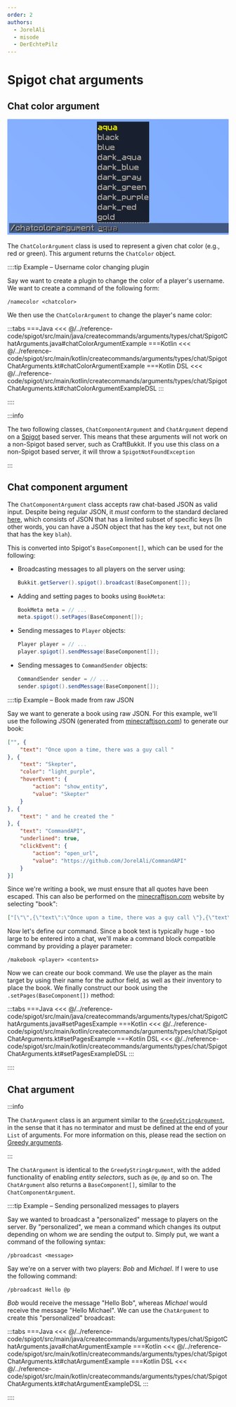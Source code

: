 ```yaml
---
order: 2
authors: 
  - JorelAli
  - misode
  - DerEchtePilz
---
```


# Spigot chat arguments

## Chat color argument

![Chatcolor argument in-game, displaying a list of Minecraft chat colors](/images/arguments/chatcolor.png)

The `ChatColorArgument` class is used to represent a given chat color (e.g., red or green). This argument returns the `ChatColor` object.

::::tip Example – Username color changing plugin

Say we want to create a plugin to change the color of a player's username. We want to create a command of the following form:

```mccmd
/namecolor <chatcolor>
```

We then use the `ChatColorArgument` to change the player's name color:

:::tabs
===Java
<<< @/../reference-code/spigot/src/main/java/createcommands/arguments/types/chat/SpigotChatArguments.java#chatColorArgumentExample
===Kotlin
<<< @/../reference-code/spigot/src/main/kotlin/createcommands/arguments/types/chat/SpigotChatArguments.kt#chatColorArgumentExample
===Kotlin DSL
<<< @/../reference-code/spigot/src/main/kotlin/createcommands/arguments/types/chat/SpigotChatArguments.kt#chatColorArgumentExampleDSL
:::

::::

:::info

The two following classes, `ChatComponentArgument` and `ChatArgument` depend on a [Spigot](https://www.spigotmc.org/) based server. This means that these arguments will not work on a non-Spigot based server, such as CraftBukkit. If you use this class on a non-Spigot based server, it will throw a `SpigotNotFoundException`

:::

## Chat component argument

The `ChatComponentArgument` class accepts raw chat-based JSON as valid input. Despite being regular JSON, it _must_ conform to the standard declared [here](https://minecraft.wiki/w/Raw_JSON_text_format), which consists of JSON that has a limited subset of specific keys (In other words, you can have a JSON object that has the key `text`, but not one that has the key `blah`).

This is converted into Spigot's `BaseComponent[]`, which can be used for the following:

- Broadcasting messages to all players on the server using:

  ````java
  Bukkit.getServer().spigot().broadcast(BaseComponent[]);
  ````

- Adding and setting pages to books using `BookMeta`:

  ```java
  BookMeta meta = // ...
  meta.spigot().setPages(BaseComponent[]);
  ```

- Sending messages to `Player` objects:

  ```java
  Player player = // ...
  player.spigot().sendMessage(BaseComponent[]);
  ```

- Sending messages to `CommandSender` objects:

  ```java
  CommandSender sender = // ...
  sender.spigot().sendMessage(BaseComponent[]);
  ```

::::tip Example – Book made from raw JSON

Say we want to generate a book using raw JSON. For this example, we'll use the following JSON (generated from [minecraftjson.com](https://minecraftjson.com/)) to generate our book:

```json
["", {
    "text": "Once upon a time, there was a guy call "
}, {
    "text": "Skepter",
    "color": "light_purple",
    "hoverEvent": {
        "action": "show_entity",
        "value": "Skepter"
    }
}, {
    "text": " and he created the "
}, {
    "text": "CommandAPI",
    "underlined": true,
    "clickEvent": {
        "action": "open_url",
        "value": "https://github.com/JorelAli/CommandAPI"
    }
}]
```

Since we're writing a book, we must ensure that all quotes have been escaped. This can also be performed on the [minecraftjson.com](https://minecraftjson.com/) website by selecting "book":

```json
["[\"\",{\"text\":\"Once upon a time, there was a guy call \"},{\"text\":\"Skepter\",\"color\":\"light_purple\",\"hoverEvent\":{\"action\":\"show_entity\",\"value\":\"Skepter\"}},{\"text\":\" and he created the \"},{\"text\":\"CommandAPI\",\"underlined\":true,\"clickEvent\":{\"action\":\"open_url\",\"value\":\"https://github.com/JorelAli/CommandAPI\"}}]"]
```

Now let's define our command. Since a book text is typically huge - too large to be entered into a chat, we'll make a command block compatible command by providing a player parameter:

```mccmd
/makebook <player> <contents>
```

Now we can create our book command. We use the player as the main target by using their name for the author field, as well as their inventory to place the book. We finally construct our book using the `.setPages(BaseComponent[])` method:

:::tabs
===Java
<<< @/../reference-code/spigot/src/main/java/createcommands/arguments/types/chat/SpigotChatArguments.java#setPagesExample
===Kotlin
<<< @/../reference-code/spigot/src/main/kotlin/createcommands/arguments/types/chat/SpigotChatArguments.kt#setPagesExample
===Kotlin DSL
<<< @/../reference-code/spigot/src/main/kotlin/createcommands/arguments/types/chat/SpigotChatArguments.kt#setPagesExampleDSL
:::

::::

## Chat argument

:::info

The `ChatArgument` class is an argument similar to the [`GreedyStringArgument`](../string-arguments#greedy-string-argument), in the sense that it has no terminator and must be defined at the end of your `List` of arguments. For more information on this, please read the section on [Greedy arguments](../string-arguments#greedy-string-argument).

:::

The `ChatArgument` is identical to the `GreedyStringArgument`, with the added functionality of enabling _entity selectors_, such as `@e`, `@p` and so on. The `ChatArgument` also returns a `BaseComponent[]`, similar to the `ChatComponentArgument`.

::::tip Example – Sending personalized messages to players

Say we wanted to broadcast a "personalized" message to players on the server. By "personalized", we mean a command which changes its output depending on whom we are sending the output to. Simply put, we want a command of the following syntax:

```mccmd
/pbroadcast <message>
```

Say we're on a server with two players: _Bob_ and _Michael_. If I were to use the following command:

```mccmd
/pbroadcast Hello @p
```

_Bob_ would receive the message "Hello Bob", whereas _Michael_ would receive the message "Hello Michael". We can use the `ChatArgument` to create this "personalized" broadcast:

:::tabs
===Java
<<< @/../reference-code/spigot/src/main/java/createcommands/arguments/types/chat/SpigotChatArguments.java#chatArgumentExample
===Kotlin
<<< @/../reference-code/spigot/src/main/kotlin/createcommands/arguments/types/chat/SpigotChatArguments.kt#chatArgumentExample
===Kotlin DSL
<<< @/../reference-code/spigot/src/main/kotlin/createcommands/arguments/types/chat/SpigotChatArguments.kt#chatArgumentExampleDSL
:::

::::